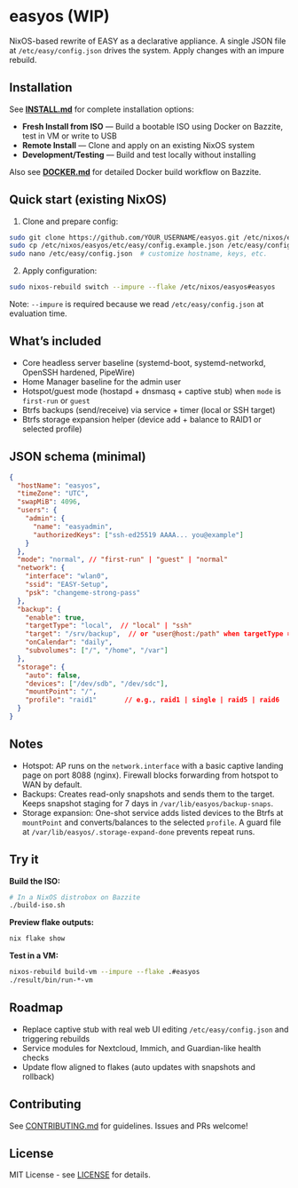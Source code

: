 # easyos (WIP)

NixOS-based rewrite of EASY as a declarative appliance. A single JSON file at `/etc/easy/config.json` drives the system. Apply changes with an impure rebuild.

## Installation

See **[INSTALL.md](INSTALL.md)** for complete installation options:

- **Fresh Install from ISO** — Build a bootable ISO using Docker on Bazzite, test in VM or write to USB
- **Remote Install** — Clone and apply on an existing NixOS system
- **Development/Testing** — Build and test locally without installing

Also see **[DOCKER.md](DOCKER.md)** for detailed Docker build workflow on Bazzite.

## Quick start (existing NixOS)

1) Clone and prepare config:
```bash
sudo git clone https://github.com/YOUR_USERNAME/easyos.git /etc/nixos/easyos
sudo cp /etc/nixos/easyos/etc/easy/config.example.json /etc/easy/config.json
sudo nano /etc/easy/config.json  # customize hostname, keys, etc.
```

2) Apply configuration:
```bash
sudo nixos-rebuild switch --impure --flake /etc/nixos/easyos#easyos
```

Note: `--impure` is required because we read `/etc/easy/config.json` at evaluation time.

## What’s included

- Core headless server baseline (systemd-boot, systemd-networkd, OpenSSH hardened, PipeWire)
- Home Manager baseline for the admin user
- Hotspot/guest mode (hostapd + dnsmasq + captive stub) when `mode` is `first-run` or `guest`
- Btrfs backups (send/receive) via service + timer (local or SSH target)
- Btrfs storage expansion helper (device add + balance to RAID1 or selected profile)

## JSON schema (minimal)

```json
{
  "hostName": "easyos",
  "timeZone": "UTC",
  "swapMiB": 4096,
  "users": {
    "admin": {
      "name": "easyadmin",
      "authorizedKeys": ["ssh-ed25519 AAAA... you@example"]
    }
  },
  "mode": "normal", // "first-run" | "guest" | "normal"
  "network": {
    "interface": "wlan0",
    "ssid": "EASY-Setup",
    "psk": "changeme-strong-pass"
  },
  "backup": {
    "enable": true,
    "targetType": "local",  // "local" | "ssh"
    "target": "/srv/backup",  // or "user@host:/path" when targetType = "ssh"
    "onCalendar": "daily",
    "subvolumes": ["/", "/home", "/var"]
  },
  "storage": {
    "auto": false,
    "devices": ["/dev/sdb", "/dev/sdc"],
    "mountPoint": "/",
    "profile": "raid1"       // e.g., raid1 | single | raid5 | raid6
  }
}
```

## Notes

- Hotspot: AP runs on the `network.interface` with a basic captive landing page on port 8088 (nginx). Firewall blocks forwarding from hotspot to WAN by default.
- Backups: Creates read-only snapshots and sends them to the target. Keeps snapshot staging for 7 days in `/var/lib/easyos/backup-snaps`.
- Storage expansion: One-shot service adds listed devices to the Btrfs at `mountPoint` and converts/balances to the selected `profile`. A guard file at `/var/lib/easyos/.storage-expand-done` prevents repeat runs.

## Try it

**Build the ISO:**
```bash
# In a NixOS distrobox on Bazzite
./build-iso.sh
```

**Preview flake outputs:**
```bash
nix flake show
```

**Test in a VM:**
```bash
nixos-rebuild build-vm --impure --flake .#easyos
./result/bin/run-*-vm
```

## Roadmap

- Replace captive stub with real web UI editing `/etc/easy/config.json` and triggering rebuilds
- Service modules for Nextcloud, Immich, and Guardian-like health checks
- Update flow aligned to flakes (auto updates with snapshots and rollback)

## Contributing

See [CONTRIBUTING.md](CONTRIBUTING.md) for guidelines. Issues and PRs welcome!

## License

MIT License - see [LICENSE](LICENSE) for details.
